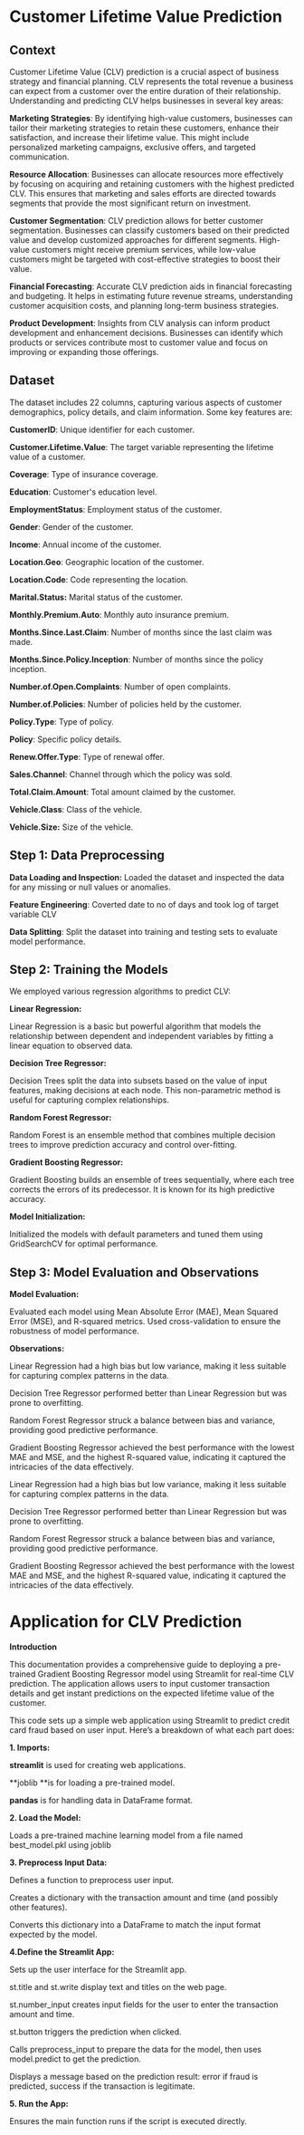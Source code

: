 # **Customer Lifetime Value Prediction**
## **Context**

Customer Lifetime Value (CLV) prediction is a crucial aspect of business strategy and financial planning. CLV represents the total revenue a business can expect from a customer over the entire duration of their relationship. Understanding and predicting CLV helps businesses in several key areas:

**Marketing Strategies**: By identifying high-value customers, businesses can tailor their marketing strategies to retain these customers, enhance their satisfaction, and increase their lifetime value. This might include personalized marketing campaigns, exclusive offers, and targeted communication.

**Resource Allocation**: Businesses can allocate resources more effectively by focusing on acquiring and retaining customers with the highest predicted CLV. This ensures that marketing and sales efforts are directed towards segments that provide the most significant return on investment.

**Customer Segmentation**: CLV prediction allows for better customer segmentation. Businesses can classify customers based on their predicted value and develop customized approaches for different segments. High-value customers might receive premium services, while low-value customers might be targeted with cost-effective strategies to boost their value.

**Financial Forecasting**: Accurate CLV prediction aids in financial forecasting and budgeting. It helps in estimating future revenue streams, understanding customer acquisition costs, and planning long-term business strategies.

**Product Development**: Insights from CLV analysis can inform product development and enhancement decisions. Businesses can identify which products or services contribute most to customer value and focus on improving or expanding those offerings.

## Dataset
The dataset includes 22 columns, capturing various aspects of customer demographics, policy details, and claim information. Some key features are:

**CustomerID**: Unique identifier for each customer.

**Customer.Lifetime.Value**: The target variable representing the lifetime value of a customer.

**Coverage**: Type of insurance coverage.

**Education**: Customer's education level.

**EmploymentStatus**: Employment status of the customer.

**Gender**: Gender of the customer.

**Income**: Annual income of the customer.

**Location.Geo**: Geographic location of the customer.

**Location.Code**: Code representing the location.

**Marital.Status:** Marital status of the customer.

**Monthly.Premium.Auto**: Monthly auto insurance premium.

**Months.Since.Last.Claim**: Number of months since the last claim was made.

**Months.Since.Policy.Inception**: Number of months since the policy inception.

**Number.of.Open.Complaints**: Number of open complaints.

**Number.of.Policies**: Number of policies held by the customer.

**Policy.Type**: Type of policy.

**Policy**: Specific policy details.

**Renew.Offer.Type**: Type of renewal offer.

**Sales.Channel**: Channel through which the policy was sold.

**Total.Claim.Amount**: Total amount claimed by the customer.

**Vehicle.Class**: Class of the vehicle.

**Vehicle.Size:** Size of the vehicle.

## Step 1: Data Preprocessing

**Data Loading and Inspection:** Loaded the dataset and inspected the data for any missing or null values or anomalies.

**Feature Engineering**: Coverted date to no of days and took log of target variable CLV

**Data Splitting**: Split the dataset into training and testing sets to evaluate model performance.

## Step 2: Training the Models
We employed various regression algorithms to predict CLV:

**Linear Regression:**

Linear Regression is a basic but powerful algorithm that models the relationship between dependent and independent variables by fitting a linear equation to observed data.

**Decision Tree Regressor:**

Decision Trees split the data into subsets based on the value of input features, making decisions at each node. This non-parametric method is useful for capturing complex relationships.

**Random Forest Regressor:**

Random Forest is an ensemble method that combines multiple decision trees to improve prediction accuracy and control over-fitting.

**Gradient Boosting Regressor:**

Gradient Boosting builds an ensemble of trees sequentially, where each tree corrects the errors of its predecessor. It is known for its high predictive accuracy.

**Model Initialization:**

Initialized the models with default parameters and tuned them using GridSearchCV for optimal performance.

## Step 3: Model Evaluation and Observations

**Model Evaluation:**

Evaluated each model using Mean Absolute Error (MAE), Mean Squared Error (MSE), and R-squared metrics.
Used cross-validation to ensure the robustness of model performance.

**Observations:**

Linear Regression had a high bias but low variance, making it less suitable for capturing complex patterns in the data.

Decision Tree Regressor performed better than Linear Regression but was prone to overfitting.

Random Forest Regressor struck a balance between bias and variance, providing good predictive performance.

Gradient Boosting Regressor achieved the best performance with the lowest MAE and MSE, and the highest R-squared value, indicating it captured the intricacies of the data effectively.

Linear Regression had a high bias but low variance, making it less suitable for capturing complex patterns in the data.

Decision Tree Regressor performed better than Linear Regression but was prone to overfitting.

Random Forest Regressor struck a balance between bias and variance, providing good predictive performance.

Gradient Boosting Regressor achieved the best performance with the lowest MAE and MSE, and the highest R-squared value, indicating it captured the intricacies of the data effectively.

# Application for CLV Prediction

**Introduction**

This documentation provides a comprehensive guide to deploying a pre-trained Gradient Boosting Regressor model using Streamlit for real-time CLV prediction. The application allows users to input customer transaction details and get instant predictions on the expected lifetime value of the customer.

This code sets up a simple web application using Streamlit to predict credit card fraud based on user input. Here’s a breakdown of what each part does:

**1. Imports:**

**streamlit** is used for creating web applications.

**joblib **is for loading a pre-trained model.

**pandas** is for handling data in DataFrame format.

**2. Load the Model:**

Loads a pre-trained machine learning model from a file named best_model.pkl using joblib

**3. Preprocess Input Data:**

Defines a function to preprocess user input.

Creates a dictionary with the transaction amount and time (and possibly other features).

Converts this dictionary into a DataFrame to match the input format expected by the model.

**4.Define the Streamlit App:**

Sets up the user interface for the Streamlit app.

st.title and st.write display text and titles on the web page.

st.number_input creates input fields for the user to enter the transaction amount and time.

st.button triggers the prediction when clicked.

Calls preprocess_input to prepare the data for the model, then uses model.predict to get the prediction.

Displays a message based on the prediction result: error if fraud is predicted, success if the transaction is legitimate.

**5. Run the App:**

Ensures the main function runs if the script is executed directly.

